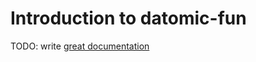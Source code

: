 # Introduction to datomic-fun

TODO: write [great documentation](http://jacobian.org/writing/great-documentation/what-to-write/)
